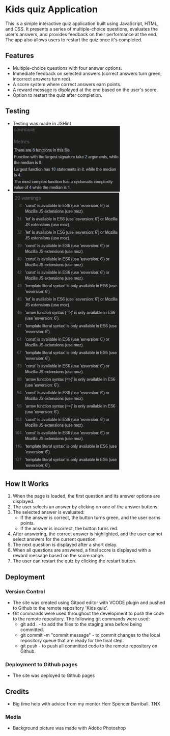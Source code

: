 # Kids quiz Application

This is a simple interactive quiz application built using JavaScript, HTML, and CSS. It presents a series of multiple-choice questions, evaluates the user's answers, and provides feedback on their performance at the end. The app also allows users to restart the quiz once it's completed.

## Features

- Multiple-choice questions with four answer options.
- Immediate feedback on selected answers (correct answers turn green, incorrect answers turn red).
- A score system where correct answers earn points.
- A reward message is displayed at the end based on the user's score.
- Option to restart the quiz after completion.

## Testing

- Testing was made in JSHint
-
  ![Image of JS Hint Metrics](assets/images/JSHint.png)
  ![Image of JS Hint Metrics](assets/images/JSHint1.png)

## How It Works

1. When the page is loaded, the first question and its answer options are displayed.
2. The user selects an answer by clicking on one of the answer buttons.
3. The selected answer is evaluated:
   - If the answer is correct, the button turns green, and the user earns points.
   - If the answer is incorrect, the button turns red.
4. After answering, the correct answer is highlighted, and the user cannot select answers for the current question.
5. The next question is displayed after a short delay.
6. When all questions are answered, a final score is displayed with a reward message based on the score range.
7. The user can restart the quiz by clicking the restart button.

## Deployment

### Version Control

- The site was created using Gitpod editor with VCODE plugin and pushed to Github to the remote repository 'Kids quiz'.
- Git commands were used throughout the development to push the code to the remote repository. The following git commands were used:
  - git add . - to add the files to the staging area before being committed.
  - git commit -m "commit message" - to commit changes to the local repository queue that are ready for the final step.
  - git push - to push all committed code to the remote repository on Github.

### Deployment to Github pages

- The site was deployed to Github pages

## Credits

- Big time help with advice from my mentor Herr Spencer Barriball. TNX

### Media

- Background picture was made with Adobe Photoshop

